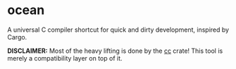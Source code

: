 # ocean
A universal C compiler shortcut for quick and dirty development, inspired by Cargo.

**DISCLAIMER:** Most of the heavy lifting is done by the [cc](https://github.com/alexcrichton/cc-rs) crate! This tool is merely a compatibility layer on top of it.
